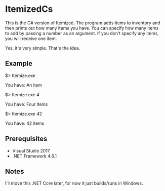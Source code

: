 # ItemizedCs

This is the C# version of Itemized. The program adds items to inventory and then prints out how many items you have. You can specify how many items to add by passing a number as an argument. If you don't specify any items, you will receive one item. 

Yes, it's very simple. That's the idea.

## Example

$> Itemize.exe

You have:
  An item

$> Itemize.exe 4

You have:
  Four items

$> Itemize.exe 42

You have: 
  42 items

## Prerequisites
- Visual Studio 2017
- .NET Framework 4.6.1

## Notes

I'll move this .NET Core later, for now it just builds/runs in Windows.

